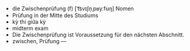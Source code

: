 - die Zwischenprüfung (f)	[ˈt͡svɪʃn̩ˌpʁyːfʊŋ]	Nomen
- Prüfung in der Mitte des Studiums
- kỳ thi giữa kỳ
- midterm exam
- Die Zwischenprüfung ist Voraussetzung für den nächsten Abschnitt.
- zwischen, Prüfung	—